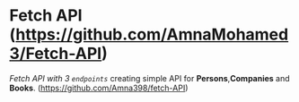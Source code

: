 # Fetch API (https://github.com/AmnaMohamed3/Fetch-API)
_Fetch API with 3 `endpoints`_
creating simple API for **Persons**,**Companies** and **Books**.
(https://github.com/Amna398/fetch-API)

